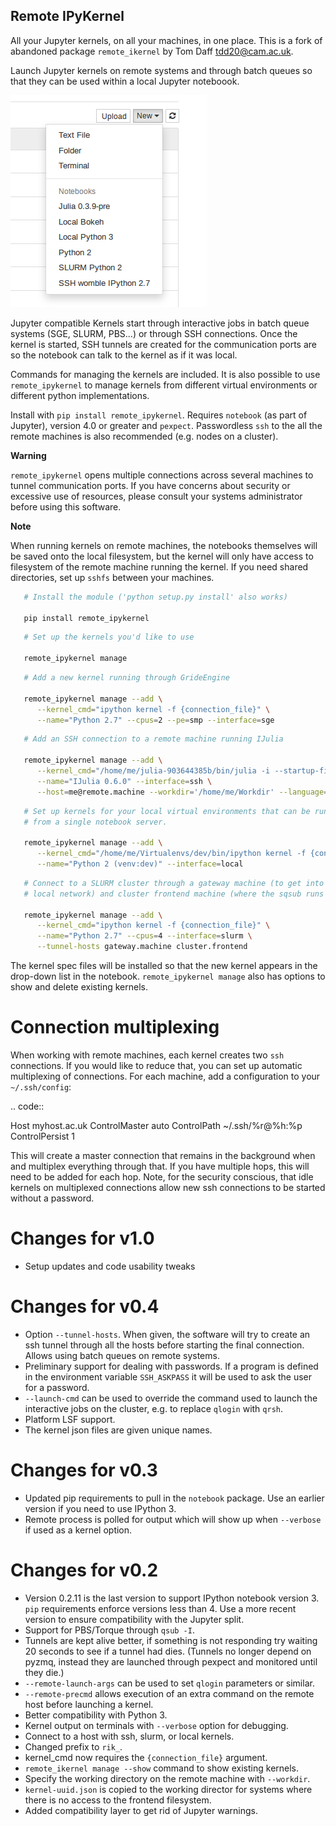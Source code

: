 Remote IPyKernel
--------------

All your Jupyter kernels, on all your machines, in one place.
This is a fork of abandoned package `remote_ikernel` by Tom Daff <tdd20@cam.ac.uk>.

Launch Jupyter kernels on remote systems and through batch queues so that
they can be used within a local Jupyter noteboook.

![kernel image](doc/kernels.png "Kernel Dropdown")

Jupyter compatible Kernels start through interactive jobs in batch queue
systems (SGE, SLURM, PBS...) or through SSH connections. Once the kernel is
started, SSH tunnels are created for the communication ports are so the
notebook can talk to the kernel as if it was local.

Commands for managing the kernels are included. It is also possible to use
`remote_ipykernel` to manage kernels from different virtual environments or
different python implementations.

Install with `pip install remote_ipykernel`. Requires `notebook` (as part
of Jupyter), version 4.0 or greater and `pexpect`. Passwordless `ssh`
to the all the remote machines is also recommended (e.g. nodes on a cluster).

**Warning**

   ``remote_ipykernel`` opens multiple connections across several machines
   to tunnel communication ports. If you have concerns about security or
   excessive use of resources, please consult your systems administrator
   before using this software.

**Note**

   When running kernels on remote machines, the notebooks themselves will
   be saved onto the local filesystem, but the kernel will only have access
   to filesystem of the remote machine running the kernel. If you need shared
   directories, set up ``sshfs`` between your machines.


```bash
   # Install the module ('python setup.py install' also works)

   pip install remote_ipykernel
```

```bash
   # Set up the kernels you'd like to use

   remote_ipykernel manage
```

```bash
   # Add a new kernel running through GrideEngine

   remote_ipykernel manage --add \
      --kernel_cmd="ipython kernel -f {connection_file}" \
      --name="Python 2.7" --cpus=2 --pe=smp --interface=sge
```

```bash
   # Add an SSH connection to a remote machine running IJulia

   remote_ipykernel manage --add \
      --kernel_cmd="/home/me/julia-903644385b/bin/julia -i --startup-file=yes --color=yes /home/me/.julia/v0.6/IJulia/src/kernel.jl {connection_file}" \
      --name="IJulia 0.6.0" --interface=ssh \
      --host=me@remote.machine --workdir='/home/me/Workdir' --language=julia
```

```bash
   # Set up kernels for your local virtual environments that can be run
   # from a single notebook server.

   remote_ipykernel manage --add \
      --kernel_cmd="/home/me/Virtualenvs/dev/bin/ipython kernel -f {connection_file}" \
      --name="Python 2 (venv:dev)" --interface=local
```

```bash
   # Connect to a SLURM cluster through a gateway machine (to get into a
   # local network) and cluster frontend machine (where the sqsub runs from).

   remote_ipykernel manage --add \
      --kernel_cmd="ipython kernel -f {connection_file}" \
      --name="Python 2.7" --cpus=4 --interface=slurm \
      --tunnel-hosts gateway.machine cluster.frontend
```

The kernel spec files will be installed so that the new kernel appears in
the drop-down list in the notebook. ``remote_ipykernel manage`` also has options
to show and delete existing kernels.


Connection multiplexing
=======================

When working with remote machines, each kernel creates two ``ssh``
connections. If you would like to reduce that, you can set up automatic
multiplexing of connections. For each machine, add a configuration to your
``~/.ssh/config``:

.. code::

   Host myhost.ac.uk
       ControlMaster auto
       ControlPath ~/.ssh/%r@%h:%p
       ControlPersist 1

This will create a master connection that remains in the background when and
multiplex everything through that. If you have multiple hops, this will need
to be added for each hop. Note, for the security conscious, that idle kernels
on multiplexed connections allow new ssh connections to be started without a
password.

Changes for v1.0
================

  * Setup updates and code usability tweaks

Changes for v0.4
================

  * Option ``--tunnel-hosts``. When given, the software will try to create
    an ssh tunnel through all the hosts before starting the final connection.
    Allows using batch queues on remote systems.
  * Preliminary support for dealing with passwords. If a program is defined
    in the environment variable ``SSH_ASKPASS`` it will be used
    to ask the user for a password.
  * ``--launch-cmd`` can be used to override the command used to launch the
    interactive jobs on the cluster, e.g. to replace ``qlogin`` with ``qrsh``.
  * Platform LSF support.
  * The kernel json files are given unique names.

Changes for v0.3
================

  * Updated pip requirements to pull in the `notebook` package. Use an earlier
    version if you need to use IPython 3.
  * Remote process is polled for output which will show up when ``--verbose``
    if used as a kernel option.

Changes for v0.2
================

  * Version 0.2.11 is the last version to support IPython notebook version 3.
    `pip` requirements enforce versions less than 4. Use a more recent version
    to ensure compatibility with the Jupyter split.
  * Support for PBS/Torque through ``qsub -I``.
  * Tunnels are kept alive better, if something is not responding try waiting
    20 seconds to see if a tunnel had dies. (Tunnels no longer depend on pyzmq,
    instead they are launched through pexpect and monitored until they die.)
  * ``--remote-launch-args`` can be used to set ``qlogin`` parameters or similar.
  * ``--remote-precmd`` allows execution of an extra command on the remote host
    before launching a kernel.
  * Better compatibility with Python 3.
  * Kernel output on terminals with ``--verbose`` option for debugging.
  * Connect to a host with ssh, slurm, or local kernels.
  * Changed prefix to ``rik_``.
  * kernel_cmd now requires the ``{connection_file}`` argument.
  * ``remote_ikernel manage --show`` command to show existing kernels.
  * Specify the working directory on the remote machine with ``--workdir``.
  * ``kernel-uuid.json`` is copied to the working director for systems where
    there is no access to the frontend filesystem.
  * Added compatibility layer to get rid of Jupyter warnings.
